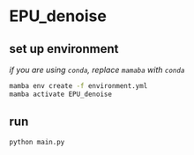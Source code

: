 # EPU_denoise


## set up environment
*if you are using `conda`, replace `mamaba` with `conda`*
```sh
mamba env create -f environment.yml
mamba activate EPU_denoise
```

## run
```sh
python main.py
```
